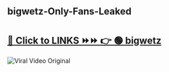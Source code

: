 
 ## bigwetz-Only-Fans-Leaked

# <h2><a href="https://clipsfans.com/bigwetz&ref=git">🔗 Click to LINKS ⏩⏩ 👉 🟢 bigwetz </a></h2>

<a href="https://clipsfans.com/bigwetz&ref=git" rel="nofollow" data-target="animated-image.originalLink"><img src="https://i.ibb.co.com/xMMVF88/686577567.gif" alt="Viral Video Original" style="max-width: 100%; display: inline-block;" data-target="animated-image.originalImage"></a>
